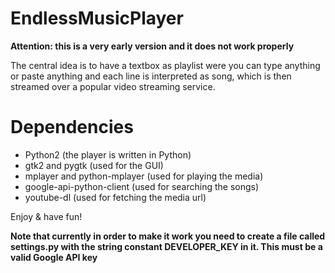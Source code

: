 # EndlessMusicPlayer

**Attention: this is a very early version and it does not work properly**

The central idea is to have a textbox as playlist were you can type anything or paste anything and each line is interpreted as song, which is then streamed over a popular video streaming service. 

Dependencies
===========

- Python2 (the player is written in Python)
- gtk2 and pygtk (used for the GUI)
- mplayer and python-mplayer (used for playing the media)
- google-api-python-client (used for searching the songs)
- youtube-dl (used for fetching the media url)

Enjoy & have fun!

**Note that currently in order to make it work you need to create a file called settings.py with the string constant DEVELOPER_KEY in it. This must be a valid Google API key**


